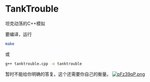 # TankTrouble

坦克动荡的C++模拟

要编译，运行

```sh
make
```

或

```sh
g++ tanktrouble.cpp -o tanktrouble
```

暂时不能给你明确的答复。这个还需要你自己的衡量。
[![pFz39qP.png](https://s21.ax1x.com/2024/04/17/pFz39qP.png)](https://imgse.com/i/pFz39qP)